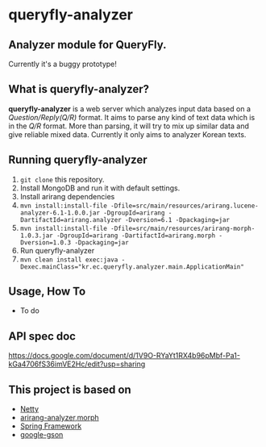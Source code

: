queryfly-analyzer
============================
Analyzer module for QueryFly.
----------------------------
Currently it's a buggy prototype!

What is queryfly-analyzer?
----------------------------
__queryfly-analyzer__ is a web server which analyzes input data based on a _Question/Reply(Q/R)_ format. It aims to parse any kind of text data which is in the _Q/R_ format. More than parsing, it will try to mix up similar data and give reliable mixed data. Currently it only aims to analyzer Korean texts.

Running queryfly-analyzer
----------------------------
1. ```git clone``` this repository.
2. Install MongoDB and run it with default settings.
3. Install arirang dependencies
4. ```mvn install:install-file -Dfile=src/main/resources/arirang.lucene-analyzer-6.1-1.0.0.jar -DgroupId=arirang -DartifactId=arirang.analyzer -Dversion=6.1 -Dpackaging=jar ```
5. ```mvn install:install-file -Dfile=src/main/resources/arirang-morph-1.0.3.jar -DgroupId=arirang -DartifactId=arirang.morph -Dversion=1.0.3 -Dpackaging=jar ```
6. Run queryfly-analyzer  
7. ```mvn clean install exec:java -Dexec.mainClass="kr.ec.queryfly.analyzer.main.ApplicationMain" ```

Usage, How To
----------------------------

* To do


API spec doc
----------------------------
https://docs.google.com/document/d/1V9O-RYaYt1RX4b96pMbf-Pa1-kGa4706fS36imVE2Hc/edit?usp=sharing


This project is based on
----------------------------
* [Netty](http://netty.io/)
* [arirang-analyzer,morph](http://cafe.naver.com/korlucene)
* [Spring Framework](https://projects.spring.io/spring-framework)
* [google-gson](https://github.com/google/gson)

